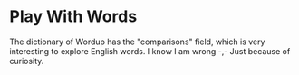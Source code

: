 # Play With Words

The dictionary of Wordup has the "comparisons" field, which is very interesting to explore English words.
I know I am wrong -,- Just because of curiosity.